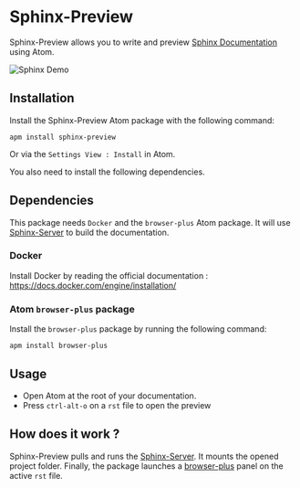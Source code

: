 # Sphinx-Preview

Sphinx-Preview allows you to write and preview
[Sphinx Documentation](http://www.sphinx-doc.org/) using Atom.

![Sphinx Demo](https://raw.githubusercontent.com/dldl/sphinx-preview/master/docs/demo.gif)

## Installation

Install the Sphinx-Preview Atom package with the following command:

```
apm install sphinx-preview
```

Or via the `Settings View : Install` in Atom.

You also need to install the following dependencies.

## Dependencies

This package needs `Docker` and the `browser-plus` Atom package. It will use
[Sphinx-Server](https://github.com/dldl/sphinx-server) to build the documentation.

### Docker

Install Docker by reading the official documentation : https://docs.docker.com/engine/installation/

### Atom `browser-plus` package

Install the `browser-plus` package by running the following command:

```
apm install browser-plus
```

## Usage

- Open Atom at the root of your documentation.
- Press `ctrl-alt-o` on a `rst` file to open the preview

## How does it work ?

Sphinx-Preview pulls and runs the
[Sphinx-Server](https://hub.docker.com/r/dldl/sphinx-server/). It mounts the
opened project folder. Finally, the package launches a [browser-plus](https://atom.io/packages/browser-plus)
panel on the active `rst` file.
